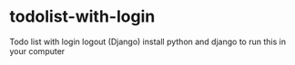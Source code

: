 # todolist-with-login
Todo list with login logout (Django)
install python and django to run this in your computer

